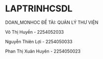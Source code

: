 # LAPTRINHCSDL
DOAN_MONHOC
ĐỀ TÀI: QUẢN LÝ THƯ VIỆN

Võ Thị Huyền - 2254052033

Nguyễn Thiên Lợi - 2254050033

Phan Thị Xuân Huyên - 2254050023
